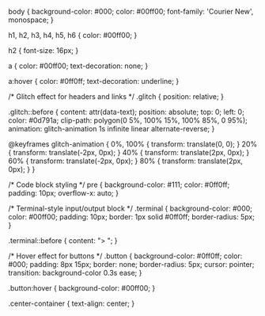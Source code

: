 body {
    background-color: #000;
    color: #00ff00;
    font-family: 'Courier New', monospace;
  }
  
  h1, h2, h3, h4, h5, h6 {
    color: #00ff00;
  }
  
  h2 {
    font-size: 16px;
  }

  a {
    color: #00ff00;
    text-decoration: none;
  }
  
  a:hover {
    color: #0ff0ff;
    text-decoration: underline;
  }
  
  /* Glitch effect for headers and links */
  .glitch {
    position: relative;
  }
  
  .glitch::before {
    content: attr(data-text);
    position: absolute;
    top: 0;
    left: 0;
    color: #0d791a;
    clip-path: polygon(0 5%, 100% 15%, 100% 85%, 0 95%);
    animation: glitch-animation 1s infinite linear alternate-reverse;
  }
  
  @keyframes glitch-animation {
    0%, 100% {
      transform: translate(0, 0);
    }
    20% {
      transform: translate(-2px, 0px);
    }
    40% {
      transform: translate(2px, 0px);
    }
    60% {
      transform: translate(-2px, 0px);
    }
    80% {
      transform: translate(2px, 0px);
    }
  }
  
  /* Code block styling */
  pre {
    background-color: #111;
    color: #0ff0ff;
    padding: 10px;
    overflow-x: auto;
  }
  
  /* Terminal-style input/output block */
  .terminal {
    background-color: #000;
    color: #00ff00;
    padding: 10px;
    border: 1px solid #0ff0ff;
    border-radius: 5px;
  }
  
  .terminal::before {
    content: "> ";
  }
  
  /* Hover effect for buttons */
  .button {
    background-color: #0ff0ff;
    color: #000;
    padding: 8px 15px;
    border: none;
    border-radius: 5px;
    cursor: pointer;
    transition: background-color 0.3s ease;
  }
  
  .button:hover {
    background-color: #00ff00;
  }

  .center-container {
    text-align: center;
  }







  

<html>
<head>
    <meta charset="UTF-8">
    <meta name="viewport" content="width=device-width, initial-scale=1.0">
    <title>Code Breaker</title>
    <link rel="stylesheet" href="codebreaker.css">
    <style>
        .table-container {
            display: flex;
            justify-content: space-between;
            margin: 20px auto;
        }

        table {
            border-collapse: collapse;
            width: 40%;
        }

        th, td {
            border: 1px solid #ccc;
            padding: 8px;
            text-align: center;
        }

        th {
            background-color: #000000;
            color: #00ff00;
        }
    </style>
</head>
<body>
    <div class="center-container">
        <h1>Code Breaker</h1>
        <h2>Directions: Enter the code with dashes in between each number</h2>
        <textarea id="inputCode" placeholder="Enter your code here. Ex: 3-15-4-5..."></textarea>
        <button class=button glitch onclick="generateMessage()">Generate Message</button>
        <p id="outputMessage"></p>
    </div>
    
    <div class="table-container">
        <table>
            <thead>
                <tr>
                    <th>Code</th>
                    <th>Letter</th>
                </tr>
            </thead>
            <tbody>
                <!-- Table 1 - Letters a to m -->
                <tr>
                    <td>1</td>
                    <td>a</td>
                </tr>
                <tr>
                    <td>2</td>
                    <td>b</td>
                </tr>
                <tr>
                    <td>3</td>
                    <td>c</td>
                </tr>
                <tr>
                    <td>4</td>
                    <td>d</td>
                </tr>
                <tr>
                    <td>5</td>
                    <td>e</td>
                </tr>
                <tr>
                    <td>6</td>
                    <td>f</td>
                </tr>
                <tr>
                    <td>7</td>
                    <td>g</td>
                </tr>
                <tr>
                    <td>8</td>
                    <td>h</td>
                </tr>
                <tr>
                    <td>9</td>
                    <td>i</td>
                </tr>
                <tr>
                    <td>10</td>
                    <td>j</td>
                </tr>
                <tr>
                    <td>11</td>
                    <td>k</td>
                </tr>
                <tr>
                    <td>12</td>
                    <td>l</td>
                </tr>
                <tr>
                    <td>13</td>
                    <td>m</td>
                </tr>
            </tbody>
        </table>
        <table>
            <thead>
                <tr>
                    <th>Code</th>
                    <th>Letter</th>
                </tr>
            </thead>
            <tbody>
                <!-- Table 2 - Letters n to z -->
                <tr>
                    <td>14</td>
                    <td>n</td>
                </tr>
                <tr>
                    <td>15</td>
                    <td>o</td>
                </tr>
                <tr>
                    <td>16</td>
                    <td>p</td>
                </tr>
                <tr>
                    <td>17</td>
                    <td>q</td>
                </tr>
                <tr>
                    <td>18</td>
                    <td>r</td>
                </tr>
                <tr>
                    <td>19</td>
                    <td>s</td>
                </tr>
                <tr>
                    <td>20</td>
                    <td>t</td>
                </tr>
                <tr>
                    <td>21</td>
                    <td>u</td>
                </tr>
                <tr>
                    <td>22</td>
                    <td>v</td>
                </tr>
                <tr>
                    <td>23</td>
                    <td>w</td>
                </tr>
                <tr>
                    <td>24</td>
                    <td>x</td>
                </tr>
                <tr>
                    <td>25</td>
                    <td>y</td>
                </tr>
                <tr>
                    <td>26</td>
                    <td>z</td>
                </tr>
            </tbody>
        </table>
    </div>

    <script src="codebreaker.js"></script>
</body>
</html>

